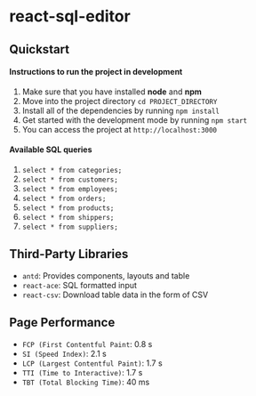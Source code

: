 # react-sql-editor
 
 ## Quickstart

#### Instructions to run the project in development

1. Make sure that you have installed **node** and **npm**
2. Move into the project directory `cd PROJECT_DIRECTORY`
3. Install all of the dependencies by running `npm install`
4. Get started with the development mode by running `npm start`
5. You can access the project at `http://localhost:3000`

#### Available SQL queries

1. `select * from categories;`
2. `select * from customers;`
3. `select * from employees;`
4. `select * from orders;`
5. `select * from products;`
6. `select * from shippers;`
7. `select * from suppliers;`


## Third-Party Libraries

-   `antd`: Provides components, layouts and table
-   `react-ace`: SQL formatted input
-   `react-csv`: Download table data in the form of CSV

## Page Performance
-   `FCP (First Contentful Paint`: 0.8 s
-   `SI (Speed Index)`: 2.1 s
-   `LCP (Largest Contentful Paint)`: 1.7 s
-   `TTI (Time to Interactive)`: 1.7 s
-   `TBT (Total Blocking Time)`: 40 ms

